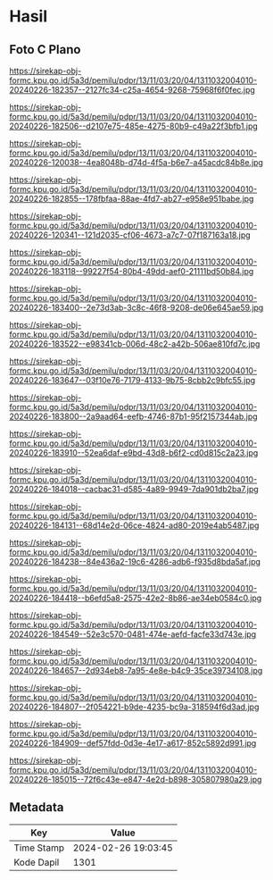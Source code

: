 # Hasil

## Foto C Plano

https://sirekap-obj-formc.kpu.go.id/5a3d/pemilu/pdpr/13/11/03/20/04/1311032004010-20240226-182357--2127fc34-c25a-4654-9268-75968f6f0fec.jpg

https://sirekap-obj-formc.kpu.go.id/5a3d/pemilu/pdpr/13/11/03/20/04/1311032004010-20240226-182506--d2107e75-485e-4275-80b9-c49a22f3bfb1.jpg

https://sirekap-obj-formc.kpu.go.id/5a3d/pemilu/pdpr/13/11/03/20/04/1311032004010-20240226-120038--4ea8048b-d74d-4f5a-b6e7-a45acdc84b8e.jpg

https://sirekap-obj-formc.kpu.go.id/5a3d/pemilu/pdpr/13/11/03/20/04/1311032004010-20240226-182855--178fbfaa-88ae-4fd7-ab27-e958e951babe.jpg

https://sirekap-obj-formc.kpu.go.id/5a3d/pemilu/pdpr/13/11/03/20/04/1311032004010-20240226-120341--121d2035-cf06-4673-a7c7-07f187163a18.jpg

https://sirekap-obj-formc.kpu.go.id/5a3d/pemilu/pdpr/13/11/03/20/04/1311032004010-20240226-183118--99227f54-80b4-49dd-aef0-21111bd50b84.jpg

https://sirekap-obj-formc.kpu.go.id/5a3d/pemilu/pdpr/13/11/03/20/04/1311032004010-20240226-183400--2e73d3ab-3c8c-46f8-9208-de06e645ae59.jpg

https://sirekap-obj-formc.kpu.go.id/5a3d/pemilu/pdpr/13/11/03/20/04/1311032004010-20240226-183522--e98341cb-006d-48c2-a42b-506ae810fd7c.jpg

https://sirekap-obj-formc.kpu.go.id/5a3d/pemilu/pdpr/13/11/03/20/04/1311032004010-20240226-183647--03f10e76-7179-4133-9b75-8cbb2c9bfc55.jpg

https://sirekap-obj-formc.kpu.go.id/5a3d/pemilu/pdpr/13/11/03/20/04/1311032004010-20240226-183800--2a9aad64-eefb-4746-87b1-95f2157344ab.jpg

https://sirekap-obj-formc.kpu.go.id/5a3d/pemilu/pdpr/13/11/03/20/04/1311032004010-20240226-183910--52ea6daf-e9bd-43d8-b6f2-cd0d815c2a23.jpg

https://sirekap-obj-formc.kpu.go.id/5a3d/pemilu/pdpr/13/11/03/20/04/1311032004010-20240226-184018--cacbac31-d585-4a89-9949-7da901db2ba7.jpg

https://sirekap-obj-formc.kpu.go.id/5a3d/pemilu/pdpr/13/11/03/20/04/1311032004010-20240226-184131--68d14e2d-06ce-4824-ad80-2019e4ab5487.jpg

https://sirekap-obj-formc.kpu.go.id/5a3d/pemilu/pdpr/13/11/03/20/04/1311032004010-20240226-184238--84e436a2-19c6-4286-adb6-f935d8bda5af.jpg

https://sirekap-obj-formc.kpu.go.id/5a3d/pemilu/pdpr/13/11/03/20/04/1311032004010-20240226-184418--b6efd5a8-2575-42e2-8b86-ae34eb0584c0.jpg

https://sirekap-obj-formc.kpu.go.id/5a3d/pemilu/pdpr/13/11/03/20/04/1311032004010-20240226-184549--52e3c570-0481-474e-aefd-facfe33d743e.jpg

https://sirekap-obj-formc.kpu.go.id/5a3d/pemilu/pdpr/13/11/03/20/04/1311032004010-20240226-184657--2d934eb8-7a95-4e8e-b4c9-35ce39734108.jpg

https://sirekap-obj-formc.kpu.go.id/5a3d/pemilu/pdpr/13/11/03/20/04/1311032004010-20240226-184807--2f054221-b9de-4235-bc9a-318594f6d3ad.jpg

https://sirekap-obj-formc.kpu.go.id/5a3d/pemilu/pdpr/13/11/03/20/04/1311032004010-20240226-184909--def57fdd-0d3e-4e17-a617-852c5892d991.jpg

https://sirekap-obj-formc.kpu.go.id/5a3d/pemilu/pdpr/13/11/03/20/04/1311032004010-20240226-185015--72f6c43e-e847-4e2d-b898-305807980a29.jpg


## Metadata

| Key        | Value               |
| ---------- | ------------------- |
| Time Stamp | 2024-02-26 19:03:45 |
| Kode Dapil | 1301                |



